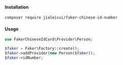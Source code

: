 #### Installation

```sh
composer require jialeicui/faker-chinese-id-number
```

#### Usage

```php
use FakerChineseIdCard\Provider\Person;

$faker = Faker\Factory::create();
$faker->addProvider(new Person($faker));
$faker->idNumber;
```
